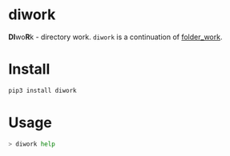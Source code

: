 # diwork

**DI**wo**R**k - directory work. `diwork` is a continuation of [folder_work](https://github.com/The220th/folder_work).

# Install

``` bash
pip3 install diwork
```

# Usage

``` bash
> diwork help
```
